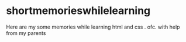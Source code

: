 # shortmemorieswhilelearning
Here are my some memories while learning html and css . ofc. with help from my parents
